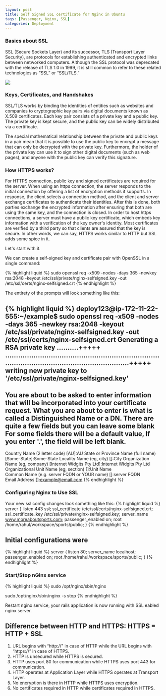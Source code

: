 ```yaml
---
layout: post
title: Self Signed SSL certificate for Nginx in Ubuntu
tags: [Passenger, Nginx, SSL]
categories: Deployment
---
```


### Basics about SSL

SSL (Secure Sockets Layer) and its successor, TLS (Transport Layer Security), are protocols for establishing authenticated and encrypted links between networked computers. Although the SSL protocol was deprecated with the release of TLS 1.0 in 1999, it is still common to refer to these related technologies as “SSL” or “SSL/TLS.”

<img src="{{ site.url }}/public/images/self-signed-SSL-certificate for-Nginx-in-Ubuntu.jpg"/>


### Keys, Certificates, and Handshakes

SSL/TLS works by binding the identities of entities such as websites and companies to cryptographic key pairs via digital documents known as X.509 certificates. Each key pair consists of a private key and a public key. The private key is kept secure, and the public key can be widely distributed via a certificate.

The special mathematical relationship between the private and public keys in a pair mean that it is possible to use the public key to encrypt a message that can only be decrypted with the private key. Furthermore, the holder of the private key can use it to sign other digital documents (such as web pages), and anyone with the public key can verify this signature.

### How HTTPS works?

 For HTTPS connection, public key and signed certificates are required for the server. 
 When using an https connection, the server responds to the initial connection by offering a list of encryption methods it supports. In response, the client selects a connection method, and the client and server exchange certificates to authenticate their identities. After this is done, both parties exchange the encrypted information after ensuring that both are using the same key, and the connection is closed. In order to host https connections, a server must have a public key certificate, which embeds key information with a verification of the key owner's identity. Most certificates are verified by a third party so that clients are assured that the key is secure.
In other words, we can say, HTTPS works similar to HTTP but SSL adds some spice in it.

Let's start with it.

We can create a self-signed key and certificate pair with OpenSSL in a single command:

{% highlight liquid %}
sudo openssl req -x509 -nodes -days 365 -newkey rsa:2048 -keyout /etc/ssl/private/nginx-selfsigned.key -out /etc/ssl/certs/nginx-selfsigned.crt
{% endhighlight %}

The entirety of the prompts will look something like this:

{% highlight liquid %}
deploy123@ip-172-11-22-555:~/example$ sudo openssl req -x509 -nodes -days 365 -newkey rsa:2048 -keyout /etc/ssl/private/nginx-selfsigned.key -out /etc/ssl/certs/nginx-selfsigned.crt
Generating a RSA private key
..........+++++
................................................................................................................................+++++
writing new private key to '/etc/ssl/private/nginx-selfsigned.key'
-----
You are about to be asked to enter information that will be incorporated
into your certificate request.
What you are about to enter is what is called a Distinguished Name or a DN.
There are quite a few fields but you can leave some blank
For some fields there will be a default value,
If you enter '.', the field will be left blank.
-----
Country Name (2 letter code) [AU]:AU
State or Province Name (full name) [Some-State]:Some-State
Locality Name (eg, city) []:City
Organization Name (eg, company) [Internet Widgits Pty Ltd]:Internet Widgits Pty Ltd                                                    
Organizational Unit Name (eg, section) []:Unit Name  
Common Name (e.g. server FQDN or YOUR name) []:server FQDN                 
Email Address []:example@email.com
{% endhighlight %}


### Configuring Nginx to Use SSL

Your new ssl config changes look something like this:
{% highlight liquid %}
server {
  listen 443 ssl;
  ssl_certificate /etc/ssl/certs/nginx-selfsigned.crt;
  ssl_certificate_key /etc/ssl/private/nginx-selfsigned.key;
  server_name  www.moreaboutsports.com;
  passenger_enabled on;
  root /home/rahul/workspace/sports/public;
}
{% endhighlight %}

## Initial configurations were 

{% highlight liquid %}
server {
	listen 80;
	server_name localhost;
	passenger_enabled on;
	root /home/rahul/workspace/sports/public;
}
{% endhighlight %}

### Start/Stop nGinx service

{% highlight liquid %}
sudo /opt/nginx/sbin/nginx

sudo /opt/nginx/sbin/nginx -s stop
{% endhighlight %}

Restart nginx service, your rails application is now running with SSL eabled nginx server.	

## Difference between HTTP and HTTPS: HTTPS = HTTP + SSL

1. URL begins with “http://" in case of HTTP while the URL begins with “https://” in case of HTTPS.
2. HTTP is unsecured while HTTPS is secured.
3. HTTP uses port 80 for communication while HTTPS uses port 443 for communication.
4. HTTP operates at Application Layer while HTTPS operates at Transport Layer.
5. No encryption is there in HTTP while HTTPS uses encryption.
6. No certificates required in HTTP while certificates required in HTTPS.
